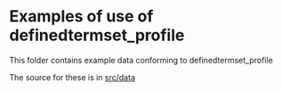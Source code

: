 # Examples of use of definedtermset_profile

This folder contains example data conforming to definedtermset_profile

The source for these is in [src/data](../src/data/examples)
